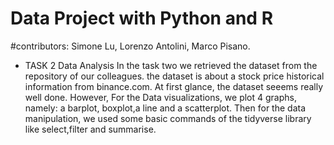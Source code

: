 # Data Project with Python and R
#contributors: Simone Lu, Lorenzo Antolini, Marco Pisano.





* TASK 2 Data Analysis
  In the task two we retrieved the dataset from the repository of our colleagues. the dataset is about a stock price historical information from binance.com. At first glance, the dataset seeems really well done. However, For the Data visualizations, we plot 4 graphs, namely: a barplot, boxplot,a line and a scatterplot.
  Then for the data manipulation, we used some basic commands of the tidyverse library like select,filter and summarise.

